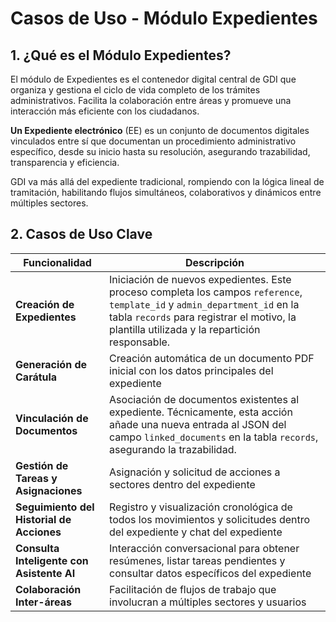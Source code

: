 # Casos de Uso - Módulo Expedientes

## 1. ¿Qué es el Módulo Expedientes?

El módulo de Expedientes es el contenedor digital central de GDI que organiza y gestiona el ciclo de vida completo de los trámites administrativos. Facilita la colaboración entre áreas y promueve una interacción más eficiente con los ciudadanos.

**Un Expediente electrónico** (EE) es un conjunto de documentos digitales vinculados entre sí que documentan un procedimiento administrativo específico, desde su inicio hasta su resolución, asegurando trazabilidad, transparencia y eficiencia.

GDI va más allá del expediente tradicional, rompiendo con la lógica lineal de tramitación, habilitando flujos simultáneos, colaborativos y dinámicos entre múltiples sectores.

## 2. Casos de Uso Clave

| **Funcionalidad** | **Descripción** |
|-------------------|------------------|
| **Creación de Expedientes** | Iniciación de nuevos expedientes. Este proceso completa los campos `reference`, `template_id` y `admin_department_id` en la tabla `records` para registrar el motivo, la plantilla utilizada y la repartición responsable. |
| **Generación de Carátula** | Creación automática de un documento PDF inicial con los datos principales del expediente |
| **Vinculación de Documentos** | Asociación de documentos existentes al expediente. Técnicamente, esta acción añade una nueva entrada al JSON del campo `linked_documents` en la tabla `records`, asegurando la trazabilidad. |
| **Gestión de Tareas y Asignaciones** | Asignación y solicitud de acciones a sectores dentro del expediente |
| **Seguimiento del Historial de Acciones** | Registro y visualización cronológica de todos los movimientos y solicitudes dentro del expediente y chat del expediente |
| **Consulta Inteligente con Asistente AI** | Interacción conversacional para obtener resúmenes, listar tareas pendientes y consultar datos específicos del expediente |
| **Colaboración Inter-áreas** | Facilitación de flujos de trabajo que involucran a múltiples sectores y usuarios |